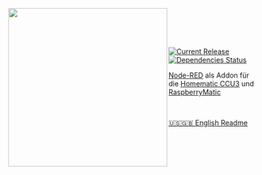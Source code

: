 <img width="320px" src="assets/logo-w-400.png" align="left"/>

<br><br><br>

[![Current Release](https://img.shields.io/github/release/HM-RedMatic/RedMatic.svg?colorB=4cc61e)](https://github.com/HM-RedMatic/RedMatic/releases/latest)
[![Dependencies Status](https://img.shields.io/librariesio/github/HM-RedMatic/RedMatic.svg)](https://david-dm.org/HM-RedMatic/redmatic)

[Node-RED](https://nodered.org/about/) als Addon für die 
[Homematic CCU3](https://www.eq-3.de/produkte/homematic/zentralen-und-gateways/smart-home-zentrale-ccu3.html) und 
[RaspberryMatic](https://github.com/jens-maus/RaspberryMatic)

<br>

[🇺🇸🇬🇧 English Readme](README.en.md)


